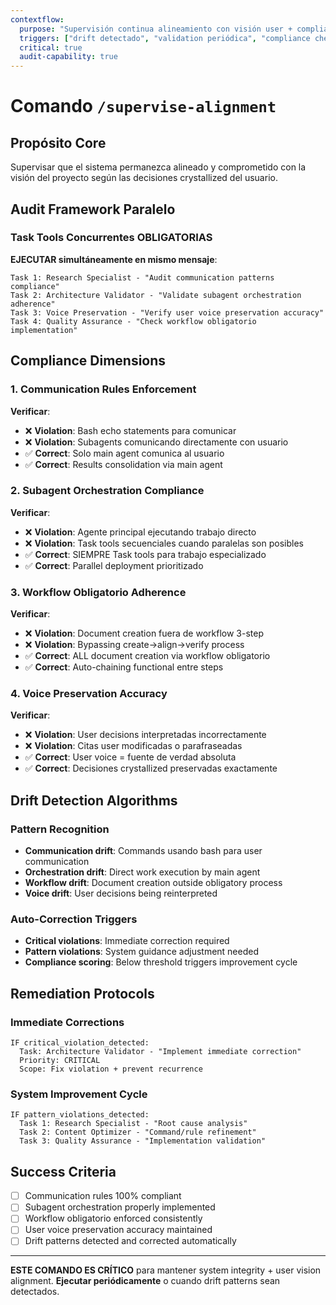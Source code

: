 ```yaml
---
contextflow:
  purpose: "Supervisión continua alineamiento con visión user + compliance enforcement"
  triggers: ["drift detectado", "validation periódica", "compliance check"]
  critical: true
  audit-capability: true
---
```


# Comando `/supervise-alignment`

## Propósito Core
Supervisar que el sistema permanezca alineado y comprometido con la visión del proyecto según las decisiones crystallized del usuario.

## Audit Framework Paralelo

### Task Tools Concurrentes OBLIGATORIAS
**EJECUTAR simultáneamente en mismo mensaje**:
```
Task 1: Research Specialist - "Audit communication patterns compliance"
Task 2: Architecture Validator - "Validate subagent orchestration adherence"  
Task 3: Voice Preservation - "Verify user voice preservation accuracy"
Task 4: Quality Assurance - "Check workflow obligatorio implementation"
```

## Compliance Dimensions

### 1. Communication Rules Enforcement
**Verificar**:
- ❌ **Violation**: Bash echo statements para comunicar
- ❌ **Violation**: Subagents comunicando directamente con usuario
- ✅ **Correct**: Solo main agent comunica al usuario
- ✅ **Correct**: Results consolidation via main agent

### 2. Subagent Orchestration Compliance
**Verificar**:
- ❌ **Violation**: Agente principal ejecutando trabajo directo
- ❌ **Violation**: Task tools secuenciales cuando paralelas son posibles
- ✅ **Correct**: SIEMPRE Task tools para trabajo especializado
- ✅ **Correct**: Parallel deployment prioritizado

### 3. Workflow Obligatorio Adherence
**Verificar**:
- ❌ **Violation**: Document creation fuera de workflow 3-step
- ❌ **Violation**: Bypassing create→align→verify process
- ✅ **Correct**: ALL document creation via workflow obligatorio
- ✅ **Correct**: Auto-chaining functional entre steps

### 4. Voice Preservation Accuracy
**Verificar**:
- ❌ **Violation**: User decisions interpretadas incorrectamente
- ❌ **Violation**: Citas user modificadas o parafraseadas
- ✅ **Correct**: User voice = fuente de verdad absoluta
- ✅ **Correct**: Decisiones crystallized preservadas exactamente

## Drift Detection Algorithms

### Pattern Recognition
- **Communication drift**: Commands usando bash para user communication
- **Orchestration drift**: Direct work execution by main agent
- **Workflow drift**: Document creation outside obligatory process
- **Voice drift**: User decisions being reinterpreted

### Auto-Correction Triggers
- **Critical violations**: Immediate correction required
- **Pattern violations**: System guidance adjustment needed
- **Compliance scoring**: Below threshold triggers improvement cycle

## Remediation Protocols

### Immediate Corrections
```
IF critical_violation_detected:
  Task: Architecture Validator - "Implement immediate correction"
  Priority: CRITICAL
  Scope: Fix violation + prevent recurrence
```

### System Improvement Cycle
```
IF pattern_violations_detected:
  Task 1: Research Specialist - "Root cause analysis"
  Task 2: Content Optimizer - "Command/rule refinement" 
  Task 3: Quality Assurance - "Implementation validation"
```

## Success Criteria
- [ ] Communication rules 100% compliant
- [ ] Subagent orchestration properly implemented
- [ ] Workflow obligatorio enforced consistently
- [ ] User voice preservation accuracy maintained
- [ ] Drift patterns detected and corrected automatically

---

**ESTE COMANDO ES CRÍTICO** para mantener system integrity + user vision alignment.
**Ejecutar periódicamente** o cuando drift patterns sean detectados.